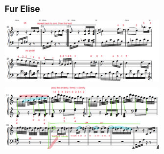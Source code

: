 # Fur Elise





![](../../.gitbook/assets/image%20%2863%29.png)







![](../../.gitbook/assets/image%20%2865%29.png)



